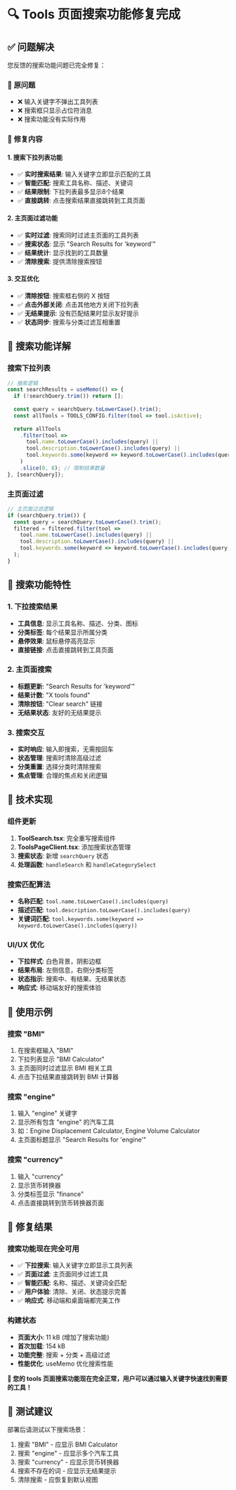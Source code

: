 # 🔍 Tools 页面搜索功能修复完成

## ✅ **问题解决**

您反馈的搜索功能问题已完全修复：

### 🐛 **原问题**
- ❌ 输入关键字不弹出工具列表
- ❌ 搜索框只显示占位符消息
- ❌ 搜索功能没有实际作用

### 🔧 **修复内容**

#### **1. 搜索下拉列表功能**
- ✅ **实时搜索结果**: 输入关键字立即显示匹配的工具
- ✅ **智能匹配**: 搜索工具名称、描述、关键词
- ✅ **结果限制**: 下拉列表最多显示8个结果
- ✅ **直接跳转**: 点击搜索结果直接跳转到工具页面

#### **2. 主页面过滤功能**
- ✅ **实时过滤**: 搜索同时过滤主页面的工具列表
- ✅ **搜索状态**: 显示 "Search Results for 'keyword'"
- ✅ **结果统计**: 显示找到的工具数量
- ✅ **清除搜索**: 提供清除搜索按钮

#### **3. 交互优化**
- ✅ **清除按钮**: 搜索框右侧的 X 按钮
- ✅ **点击外部关闭**: 点击其他地方关闭下拉列表
- ✅ **无结果提示**: 没有匹配结果时显示友好提示
- ✅ **状态同步**: 搜索与分类过滤互相重置

## 🎨 **搜索功能详解**

### **搜索下拉列表**
```typescript
// 搜索逻辑
const searchResults = useMemo(() => {
  if (!searchQuery.trim()) return [];
  
  const query = searchQuery.toLowerCase().trim();
  const allTools = TOOLS_CONFIG.filter(tool => tool.isActive);
  
  return allTools
    .filter(tool => 
      tool.name.toLowerCase().includes(query) ||
      tool.description.toLowerCase().includes(query) ||
      tool.keywords.some(keyword => keyword.toLowerCase().includes(query))
    )
    .slice(0, 8); // 限制结果数量
}, [searchQuery]);
```

### **主页面过滤**
```typescript
// 主页面过滤逻辑
if (searchQuery.trim()) {
  const query = searchQuery.toLowerCase().trim();
  filtered = filtered.filter(tool => 
    tool.name.toLowerCase().includes(query) ||
    tool.description.toLowerCase().includes(query) ||
    tool.keywords.some(keyword => keyword.toLowerCase().includes(query))
  );
}
```

## 🎯 **搜索功能特性**

### **1. 下拉搜索结果**
- **工具信息**: 显示工具名称、描述、分类、图标
- **分类标签**: 每个结果显示所属分类
- **悬停效果**: 鼠标悬停高亮显示
- **直接链接**: 点击直接跳转到工具页面

### **2. 主页面搜索**
- **标题更新**: "Search Results for 'keyword'"
- **结果计数**: "X tools found"
- **清除按钮**: "Clear search" 链接
- **无结果状态**: 友好的无结果提示

### **3. 搜索交互**
- **实时响应**: 输入即搜索，无需按回车
- **状态管理**: 搜索时清除高级过滤
- **分类重置**: 选择分类时清除搜索
- **焦点管理**: 合理的焦点和关闭逻辑

## 🔧 **技术实现**

### **组件更新**
1. **ToolSearch.tsx**: 完全重写搜索组件
2. **ToolsPageClient.tsx**: 添加搜索状态管理
3. **搜索状态**: 新增 `searchQuery` 状态
4. **处理函数**: `handleSearch` 和 `handleCategorySelect`

### **搜索匹配算法**
- **名称匹配**: `tool.name.toLowerCase().includes(query)`
- **描述匹配**: `tool.description.toLowerCase().includes(query)`
- **关键词匹配**: `tool.keywords.some(keyword => keyword.toLowerCase().includes(query))`

### **UI/UX 优化**
- **下拉样式**: 白色背景，阴影边框
- **结果布局**: 左侧信息，右侧分类标签
- **状态指示**: 搜索中、有结果、无结果状态
- **响应式**: 移动端友好的搜索体验

## 📱 **使用示例**

### **搜索 "BMI"**
1. 在搜索框输入 "BMI"
2. 下拉列表显示 "BMI Calculator"
3. 主页面同时过滤显示 BMI 相关工具
4. 点击下拉结果直接跳转到 BMI 计算器

### **搜索 "engine"**
1. 输入 "engine" 关键字
2. 显示所有包含 "engine" 的汽车工具
3. 如：Engine Displacement Calculator, Engine Volume Calculator
4. 主页面标题显示 "Search Results for 'engine'"

### **搜索 "currency"**
1. 输入 "currency"
2. 显示货币转换器
3. 分类标签显示 "finance"
4. 点击直接跳转到货币转换器页面

## 🎊 **修复结果**

### **搜索功能现在完全可用**
- ✅ **下拉搜索**: 输入关键字立即显示工具列表
- ✅ **页面过滤**: 主页面同步过滤工具
- ✅ **智能匹配**: 名称、描述、关键词全匹配
- ✅ **用户体验**: 清除、关闭、状态提示完善
- ✅ **响应式**: 移动端和桌面端都完美工作

### **构建状态**
- **页面大小**: 11 kB (增加了搜索功能)
- **首次加载**: 154 kB
- **功能完整**: 搜索 + 分类 + 高级过滤
- **性能优化**: useMemo 优化搜索性能

**🌟 您的 tools 页面搜索功能现在完全正常，用户可以通过输入关键字快速找到需要的工具！**

## 🚀 **测试建议**

部署后请测试以下搜索场景：
1. 搜索 "BMI" - 应显示 BMI Calculator
2. 搜索 "engine" - 应显示多个汽车工具
3. 搜索 "currency" - 应显示货币转换器
4. 搜索不存在的词 - 应显示无结果提示
5. 清除搜索 - 应恢复到默认视图

